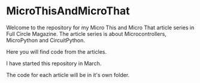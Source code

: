 # MicroThisAndMicroThat
Welcome to the repository for my Micro This and Micro That article series in Full Circle Magazine.  The article series is about Microcontrollers, MicroPython and CircuitPython.

Here you will find code from the articles.

I have started this repository in March.

The code for each article will be in it's own folder.
